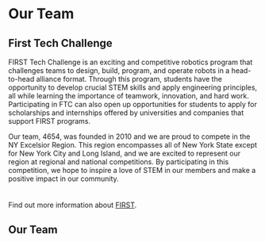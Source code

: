 <script setup>
import { VPTeamMembers } from 'vitepress/theme'

const members = [
  {
    avatar: 'https://raw.githubusercontent.com/Jellyfish4654/Jellyfish4654.github.io/master/docs/assets/people/elliot.png',
    name: 'Elliot Zheng',
    title: 'Administrative President',
    desc: 'Elliot Zheng, President, is a senior and it’s his fourth year on the team. He enjoys playing clarinet, playing video games, building computers, coding and has a passion for Electric Vehicles. He also has a cat named Lumi and a doggo named Zelda.'
  },
  {
    avatar: 'https://raw.githubusercontent.com/Jellyfish4654/Jellyfish4654.github.io/master/docs/assets/people/michael.png',
    name: 'Michael Oh',
    title: 'Building President',
    desc: 'Michael Oh, President, is a senior.'
  }
]
</script>

# Our Team

## First Tech Challenge

FIRST Tech Challenge is an exciting and competitive robotics program that challenges teams to design, build, program, and operate robots in a head-to-head alliance format. Through this program, students have the opportunity to develop crucial STEM skills and apply engineering principles, all while learning the importance of teamwork, innovation, and hard work. Participating in FTC can also open up opportunities for students to apply for scholarships and internships offered by universities and companies that support FIRST programs.

Our team, 4654, was founded in 2010 and we are proud to compete in the NY Excelsior Region. This region encompasses all of New York State except for New York City and Long Island, and we are excited to represent our region at regional and national competitions. By participating in this competition, we hope to inspire a love of STEM in our members and make a positive impact in our community.

<div class="tip custom-block" style="padding-top: 8px">

Find out more information about [FIRST](https://www.firstinspires.org/robotics/ftc).

</div>

## Our Team

<VPTeamMembers size="medium" :members="members" />